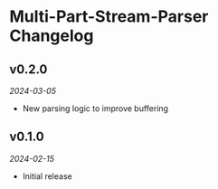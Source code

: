 # Multi-Part-Stream-Parser Changelog

## v0.2.0
_2024-03-05_

 * New parsing logic to improve buffering

## v0.1.0
_2024-02-15_

 * Initial release
